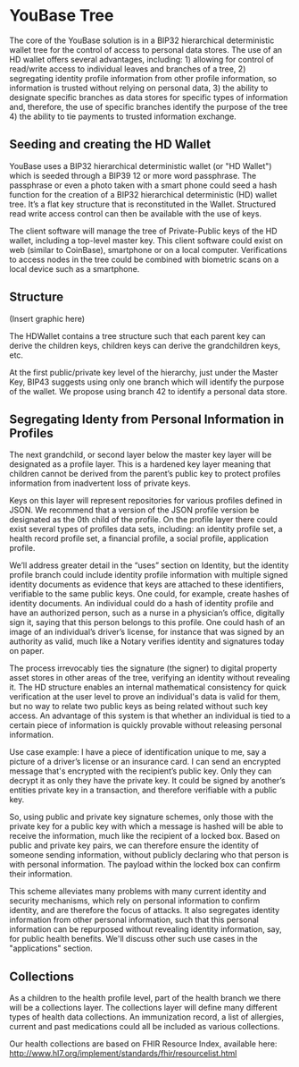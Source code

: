 # YouBase Tree
The core of the YouBase solution is in a BIP32 hierarchical deterministic wallet tree for the control of access to personal data stores. The use of an HD wallet offers several advantages, including:  1) allowing for control of read/write access to individual leaves and branches of a tree, 2) segregating identity profile information from other profile information, so information is trusted without relying on personal data, 3) the ability to designate specific branches as data stores for specific types of information and, therefore, the use of specific branches identify the purpose of the tree  4) the ability to tie payments to trusted information exchange. 

## Seeding and creating the HD Wallet


YouBase uses a BIP32 hierarchical deterministic wallet (or "HD Wallet") which is seeded through a BIP39 12 or more word passphrase. The passphrase or even a photo taken with a smart phone could seed a hash function for the creation of a BIP32 hierarchical deterministic (HD) wallet tree. It’s a flat key structure that is reconstituted in the Wallet. 
Structured read write access control can then be available with the use of keys.

The client software will manage the tree of Private-Public keys of the HD wallet, including a top-level master key. This client software could exist on web (similar to CoinBase),  smartphone or on a local computer. Verifications to access nodes in the tree could be combined with biometric scans on a local device such as a smartphone.

## Structure

(Insert graphic here)

The HDWallet contains a tree structure such that each parent key can derive the children keys, children keys can derive the grandchildren keys, etc.  

At the first public/private key level of the hierarchy, just under the Master Key, BIP43 suggests using only one branch which will identify the purpose of the wallet. We propose using branch 42 to identify a personal data store. 

## Segregating Identy from Personal Information in Profiles


The next grandchild, or second layer below the master key layer will be designated as a profile layer. This is a hardened key layer meaning that children cannot be derived from the parent’s public key to protect profiles information from inadvertent loss of private keys. 

Keys on this layer will represent repositories for various profiles defined in JSON. We recommend that a version of the JSON profile version be designated as the 0th child of the profile. On  the profile layer there could exist several types of profiles data sets, including: an identity profile set, a health record profile set, a financial profile, a social profile, application profile.

We’ll address greater detail in the “uses” section on Identity, but the identity profile branch could include identity profile information with multiple signed identity documents as evidence that keys are attached to these identifiers, verifiable to the same public keys. One could, for example, create hashes of identity documents. An individual could do a hash of identity profile and have an authorized person, such as a nurse in a physician’s office, digitally sign it, saying that this person belongs to this profile.  One could hash of an image of an individual’s driver’s license, for instance that was signed by an authority as valid, much like a Notary verifies identity and signatures today on paper. 

The process irrevocably ties the signature (the signer) to digital property asset stores in other areas of the tree, verifying an identity without revealing it. The HD structure enables an internal mathematical consistency for quick verification at the user level to prove an individual's data is valid for them, but no way to relate two public keys as being related without such key access. An advantage of this system is that whether an individual is tied to a certain piece of information is quickly provable without releasing personal information. 

Use case example:
I have a piece of identification unique to me, say a picture of a driver’s license or an insurance card. I can send an encrypted message that's encrypted with the recipient’s public key. Only they can decrypt it as only they have the private key. It could be signed by another’s entities private key in a transaction, and therefore verifiable with a public key.

So, using public and private key signature schemes, only those with the private key for a public key with which a message is hashed will be able to receive the information, much like the recipient of a locked box. Based on public and private key pairs, we can therefore ensure the identity of someone sending information, without publicly declaring who that person is with personal information.  The payload within the locked box can confirm their information.

This scheme alleviates many problems with many current identity and security mechanisms, which rely on personal information to confirm identity, and are therefore the focus of attacks. It also segregates identity information from other personal information, such that this personal information can be repurposed without revealing identity information, say, for public health benefits. We'll discuss other such use cases in the "applications" section.

## Collections

As a children to the health profile level, part of the health branch we there will be a collections layer. The collections layer will define many different types of health data collections. An immunization record, a list of allergies, current and past medications could all be included as various collections.

Our health collections are based on FHIR Resource Index, available here: http://www.hl7.org/implement/standards/fhir/resourcelist.html




